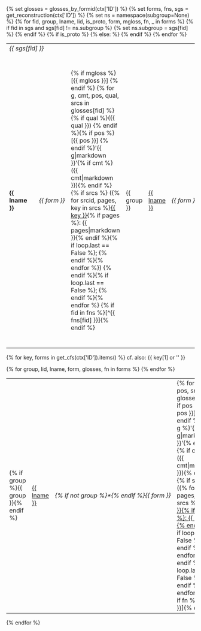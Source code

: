 <table id="{{ ctx['ID'] }}">
{% set glosses = glosses_by_formid(ctx['ID']) %}
{% set forms, fns, sgs = get_reconstruction(ctx['ID']) %}
{% set ns = namespace(subgroup=None) %}
{% for fid, group, lname, lid, is_proto, form, mgloss, fn, _ in forms %}
{% if fid in sgs and sgs[fid] != ns.subgroup %}
<tr><td colspan="4"><i>{{ sgs[fid] }}</i></td></tr>
{% set ns.subgroup = sgs[fid] %}
{% endif %}
<tr>
{% if is_proto %}
<td><strong>{{ lname }}</strong></td><td> </td>
<td style="white-space: nowrap;">
<i>{{ form }}</i>
</td>
<td>{% if mgloss %}[{{ mgloss }}] {% endif %}
{% for g, cmt, pos, qual, srcs in glosses[fid] %}{% if qual %}({{ qual }}) {% endif %}{% if pos %}[{{ pos }}] {% endif %}'{{ g|markdown }}'{% if cmt %} ({{ cmt|markdown }}){% endif %}{% if srcs %}
 ({% for srcid, pages, key in srcs %}<a href="{{ href_source(srcid) }}">{{ key }}</a>{% if pages %}: {{ pages|markdown }}{% endif %}{% if loop.last == False %}; {% endif %}{% endfor %})
{% endif %}{% if loop.last == False %}; {% endif %}{% endfor %}
{% if fid in fns %}[^{{ fns[fid] }}]{% endif %}
</td>
{% else: %}
<td>{{ group }}</td><td><a href="{{ href_language(lid) }}">{{ lname }}</a></td><td style="white-space: nowrap;"><i>{{ form }}</i></td>
<td>{% if mgloss %}[{{ mgloss }}] {% endif %}
{% for g, cmt, pos, qual, srcs in glosses[fid] %}{% if qual %}({{ qual }}) {% endif %}{% if pos %}[{{ pos }}] {% endif %}{% if g %}'{{ g|markdown }}'{% endif %}{% if cmt %} ({{ cmt|markdown }}){% endif %}{% if srcs %}
 ({% for srcid, pages, key in srcs %}<a href="{{ href_source(srcid) }}">{{ key }}{% if pages %}: {{ pages }}{% endif %}</a>{% if loop.last == False %}; {% endif %}{% endfor %})
{% endif %}{% if loop.last == False %}; {% endif %}{% endfor %}
{% if fid in fns %}[^{{ fns[fid] }}]{% endif %}
</td>
{% endif %}
</tr>
{% endfor %}
</table>

{% for key, forms in get_cfs(ctx['ID']).items() %}
cf. also: {{ key[1] or '' }}
<table>
{% for group, lid, lname, form, glosses, fn in forms %}
<tr>
<td>{% if group %}{{ group }}{% endif %}</td>
<td><a href="{{ href_language(lid) }}">{{ lname }}</a></td>
<td style="white-space: nowrap;"><i>{% if not group %}&ast;{% endif %}{{ form }}</i></td>
<td>
{% for g, cmt, pos, srcs in glosses %}{% if pos %}[{{ pos }}] {% endif %}{% if g %}'{{ g|markdown }}'{% endif %}{% if cmt %} ({{ cmt|markdown }}){% endif %}{% if srcs %}
({% for srcid, pages, key in srcs %}<a href="{{ href_source(srcid) }}">{{ key }}{% if pages %}: {{ pages }}{% endif %}</a>{% if loop.last == False %}; {% endif %}{% endfor %})
{% endif %}{% if loop.last == False %}; {% endif %}{% endfor %}
{% if fn %}[^{{ fn }}]{% endif %}
</td>
</tr>
{% endfor %}
</table>
{% endfor %}
